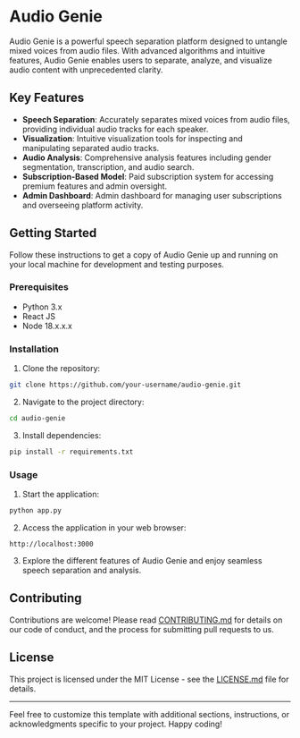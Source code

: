 # Audio Genie

Audio Genie is a powerful speech separation platform designed to untangle mixed voices from audio files. With advanced algorithms and intuitive features, Audio Genie enables users to separate, analyze, and visualize audio content with unprecedented clarity.

## Key Features

- **Speech Separation**: Accurately separates mixed voices from audio files, providing individual audio tracks for each speaker.
- **Visualization**: Intuitive visualization tools for inspecting and manipulating separated audio tracks.
- **Audio Analysis**: Comprehensive analysis features including gender segmentation, transcription, and audio search.
- **Subscription-Based Model**: Paid subscription system for accessing premium features and admin oversight.
- **Admin Dashboard**: Admin dashboard for managing user subscriptions and overseeing platform activity.

## Getting Started

Follow these instructions to get a copy of Audio Genie up and running on your local machine for development and testing purposes.

### Prerequisites

- Python 3.x
- React JS
- Node 18.x.x.x

### Installation

1. Clone the repository:

```bash
git clone https://github.com/your-username/audio-genie.git
```

2. Navigate to the project directory:

```bash
cd audio-genie
```

3. Install dependencies:

```bash
pip install -r requirements.txt
```

### Usage

1. Start the application:

```bash
python app.py
```

2. Access the application in your web browser:

```
http://localhost:3000
```

3. Explore the different features of Audio Genie and enjoy seamless speech separation and analysis.

## Contributing

Contributions are welcome! Please read [CONTRIBUTING.md](CONTRIBUTING.md) for details on our code of conduct, and the process for submitting pull requests to us.

## License

This project is licensed under the MIT License - see the [LICENSE.md](LICENSE.md) file for details.


---

Feel free to customize this template with additional sections, instructions, or acknowledgments specific to your project. Happy coding!
